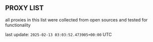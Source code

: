 ## PROXY LIST

all proxies in this list were collected from open sources and tested for functionality

last update: `2025-02-13 03:03:52.473905+00:00` UTC
